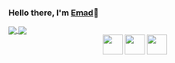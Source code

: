 ### Hello there, I'm <a href ="https://github.com/rzr1r">Emad</a>👋

<div>
  <a href="https://github.com/emadram">
    <img align="center" src="https://github-readme-stats.vercel.app/api?username=emadram&show_icons=true&line_height=30&theme=tokyonight&include_all_commits=true">
  </a>
  <a href="https://github.com/emadram">
    <img align="center" src="https://github-readme-stats-anuraghazra1.vercel.app/api/top-langs/?username=emadram&layout=compact&theme=tokyonight">
  </a>
</div>



<div align="center">
  <img src="https://cdn.jsdelivr.net/gh/devicons/devicon/icons/c/c-original.svg" height="40"/>
  <img src="https://cdn.jsdelivr.net/gh/devicons/devicon/icons/csharp/csharp-original.svg" height="40"/>
  <img src="https://cdn.jsdelivr.net/gh/devicons/devicon/icons/java/java-original.svg" height="40"/>
</div>

